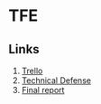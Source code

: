 # TFE

## Links
 1. [Trello](https://trello.com/b/3jNx5bZF)
 2. [Technical Defense](https://www.overleaf.com/project/5fa3e2a1fdd8bb9f57358b89)
 3. [Final report](https://www.overleaf.com/project/5fa3e369fdd8bb5bc3358ce1)
